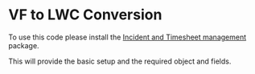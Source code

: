 # VF to LWC Conversion

To use this code please install the [Incident and Timesheet management](https://login.salesforce.com/?startURL=%2Fpackaging%2FinstallPackage.apexp%3Fp0%3D04t900000000mDE) package. 


<p>This will provide the basic setup and the required object and fields.


